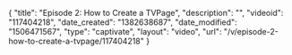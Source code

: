 {
    "title": "Episode 2: How to Create a TVPage",
    "description": "",
    "videoid": "117404218",
    "date_created": "1382638687",
    "date_modified": "1506471567",
    "type": "captivate",
    "layout": "video",
    "url": "\/v\/episode-2-how-to-create-a-tvpage\/117404218"
}